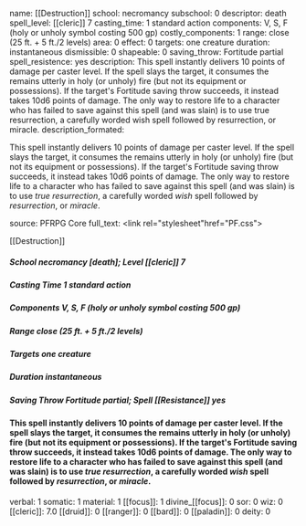 name: [[Destruction]]
school: necromancy
subschool: 0
descriptor: death
spell_level: [[cleric]] 7
casting_time: 1 standard action
components: V, S, F (holy or unholy symbol costing 500 gp)
costly_components: 1
range: close (25 ft. + 5 ft./2 levels)
area: 0
effect: 0
targets: one creature
duration: instantaneous
dismissible: 0
shapeable: 0
saving_throw: Fortitude partial
spell_resistence: yes
description: This spell instantly delivers 10 points of damage per caster level. If the spell slays the target, it consumes the remains utterly in holy (or unholy) fire (but not its equipment or possessions). If the target's Fortitude saving throw succeeds, it instead takes 10d6 points of damage. The only way to restore life to a character who has failed to save against this spell (and was slain) is to use true resurrection, a carefully worded wish spell followed by resurrection, or miracle.
description_formated: <p>This spell instantly delivers 10 points of damage per caster level. If the spell slays the target, it consumes the remains utterly in holy (or unholy) fire (but not its equipment or possessions). If the target's Fortitude saving throw succeeds, it instead takes 10d6 points of damage. The only way to restore life to a character who has failed to save against this spell (and was slain) is to use <i>true resurrection</i>, a carefully worded <i>wish</i> spell followed by <i>resurrection</i>, or <i>miracle</i>.</p>
source: PFRPG Core
full_text: <link rel="stylesheet"href="PF.css"><div class="heading"><p class="alignleft">[[Destruction]]</p><div style="clear: both;"></div></div><div><h5><b>School </b>necromancy [death]; <b>Level </b>[[cleric]] 7</h5><h5><b>Casting Time </b>1 standard action</h5><h5><b>Components </b>V, S, F (holy or unholy symbol costing 500 gp)</h5><h5><b>Range </b>close (25 ft. + 5 ft./2 levels)</h5><h5><b>Targets </b> one creature</h5><h5><b>Duration </b>instantaneous</h5><h5><b>Saving Throw </b>Fortitude partial; <b>Spell [[Resistance]] </b>yes</h5></div><div><h4><p>This spell instantly delivers 10 points of damage per caster level. If the spell slays the target, it consumes the remains utterly in holy (or unholy) fire (but not its equipment or possessions). If the target's Fortitude saving throw succeeds, it instead takes 10d6 points of damage. The only way to restore life to a character who has failed to save against this spell (and was slain) is to use <i>true resurrection</i>, a carefully worded <i>wish</i> spell followed by <i>resurrection</i>, or <i>miracle</i>.</p></h4></div>
verbal: 1
somatic: 1
material: 1
[[focus]]: 1
divine_[[focus]]: 0
sor: 0
wiz: 0
[[cleric]]: 7.0
[[druid]]: 0
[[ranger]]: 0
[[bard]]: 0
[[paladin]]: 0
deity: 0

